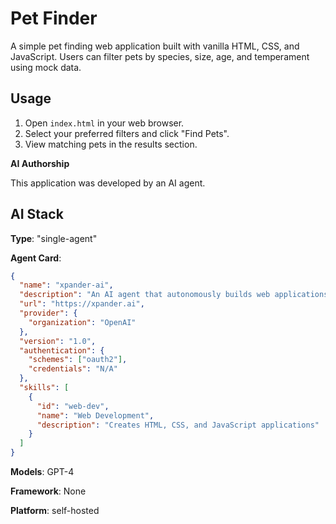 # Pet Finder

A simple pet finding web application built with vanilla HTML, CSS, and JavaScript. Users can filter pets by species, size, age, and temperament using mock data.

## Usage

1. Open `index.html` in your web browser.
2. Select your preferred filters and click "Find Pets".
3. View matching pets in the results section.

**AI Authorship**

This application was developed by an AI agent.

## AI Stack

**Type**: "single-agent"

**Agent Card**:

```json
{
  "name": "xpander-ai",
  "description": "An AI agent that autonomously builds web applications",
  "url": "https://xpander.ai",
  "provider": {
    "organization": "OpenAI"
  },
  "version": "1.0",
  "authentication": {
    "schemes": ["oauth2"],
    "credentials": "N/A"
  },
  "skills": [
    {
      "id": "web-dev",
      "name": "Web Development",
      "description": "Creates HTML, CSS, and JavaScript applications"
    }
  ]
}
```

**Models**: GPT-4

**Framework**: None

**Platform**: self-hosted